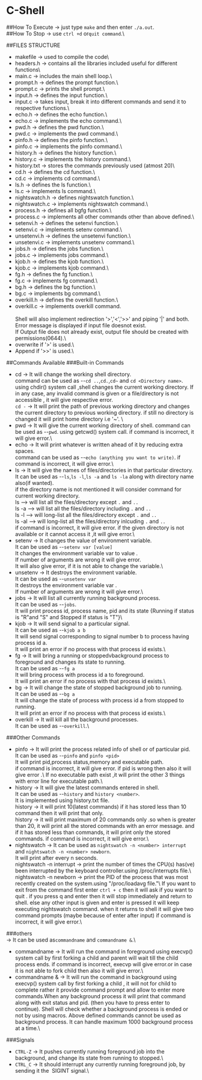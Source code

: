 # C-Shell
##How To Execute 
-> just type `make`  and then enter `./a.out`.\
##How To Stop 
-> use `ctrl +d` or`quit command`.\

##FILES STRUCTURE 
- makefile      -> used to compile the code\
- headers.h     -> contains all the libraries included useful for different functions\
- main.c        -> includes the main shell loop.\
- prompt.h      -> defines the prompt function.\
- prompt.c      -> prints the shell prompt.\
- input.h       -> defines the input function.\
- input.c       -> takes input, break it into different commands and send it to respective functions.\
- echo.h        -> defines the echo function.\
- echo.c        -> implements the echo command.\
- pwd.h         -> defines the pwd function.\
- pwd.c         -> implements the pwd command.\
- pinfo.h       -> defines the pinfo function.\
- pinfo.c       -> implements the pinfo command.\
- history.h     -> defines the history function.\
- history.c     -> implements the history command.\
- history.txt   -> stores the commands previously used (atmost 20)\
- cd.h          -> defines the cd function.\
- cd.c          -> implements cd command.\
- ls.h          -> defines the ls function.\
- ls.c          -> implements ls command.\
- nightswatch.h -> defines nightswatch function.\
- nightswatch.c -> implements nightswatch command.\
- process.h     -> defines all bgfg function.\
- process.c     -> implements all other commands other than above defined.\
- setenvi.h     -> defines the setenvi function.\
- setenvi.c     -> implements setenv command.\
- unsetenvi.h   -> defines the unsetenvi function.\
- unsetenvi.c   -> implements unsetenv command.\
- jobs.h        -> defines the jobs function.\
- jobs.c        -> implements jobs command.\
- kjob.h        -> defines the kjob function.\
- kjob.c        -> implements kjob command.\
- fg.h          -> defines the fg function.\
- fg.c          -> implements fg command.\
- bg.h          -> defines the bg function.\
- bg.c          -> implements bg command.\
- overkill.h    -> defines the overkill function.\
- overkill.c    -> implements overkill command.\
\
Shell will also implement redirection '>','<','>>' and piping '|' and both.\
Error message is displayed if input file doesnot exist.\
If Output file does not already exist, output file should be created with permissions(0644).\
- overwrite if '>' is used.\
- Append if '>>' is used.\

##Commands Available 
###Built-in Commands 
- cd       -> It will change the working shell directory.\
             command can be used as --`cd ..`,`cd.`,`cd~` and `cd <Directory name>`.\
	     using chdir() system call ,shell changes the current working directory. If in any case, any invalid command is given or a file/directory is not 
	     accessible , it will give respective error.\
	    `cd -` -> It will print the path of previous working directory and changes the current directory to previous working directory.
		if still no directory is changed it will print home directory i.e '~'. \
- pwd      -> It will give the current working directory of shell. command can be used as --`pwd`. using getcwd() system call. if command is incorrect, it will 
             give error.\
- echo     -> It will print whatever is written ahead of it by reducing extra spaces.\
	     command can be used as --`echo (anything you want to write)`.
	     if command is incorrect, it will give error.\
- ls       -> It will give the names of files/directories in that particular directory.\
	 				It can be used as --`ls`,`ls -l`,`ls -a` and `ls -la` along with directory name also(if wanted).\
	 				if the directory name is not mentioned it will consider command for current working directory.\
	 				ls    	--> will list all the files/directory except `.` and `..`\
	 				ls -a   --> will list all the files/directory including `.` and `..`\
	 				ls -l   --> will long-list all the files/directory except `.` and `..`\
	 				ls -al  --> will long-list all the files/directory inlcuding `.` and `..`\
	 				if command is incorrect, it will give error. if the given directory is not available or it cannot access it ,it will give 
					error.\
- setenv   -> It changes the value of environment variable.\
					It can be used as --`setenv var [value]`\
					It changes the environment variable var to value .\
					If number of arguments are wrong it will give error.\
					It will also give error, if it is not able to change the variable.\
- unsetenv   -> It destroys the environment variable.\
					It can be used as --`unsetenv var`\
					It destroys the environment variable var .\
					If number of arguments are wrong it will give error.\
- jobs       -> It will list all currently running background process.\
					It can be used as --`jobs`.\
					It will print process id, process name, pid and its state {Running if status is "R"and "S" and Stopped If status is "T"}\
- kjob       -> It will send signal to a particular signal.\
					It can be used as --`kjob a b`\
					It will send signal corresponding to signal number b to process having process id a.\
					It will print an error if no process with that process id exists.\
- fg         -> It will bring a running or stoppedvbackground process to foreground and changes its state to running.\
					It can be used as --`fg a`\
					It will bring process with process id a to foreground.\
					It will print an error if no process with that process id exists.\
- bg         -> It will change the state of stopped background job to running.\
					It can be used as --`bg a`\
					It will change the state of process with process id a from stopped to running.\
					It will print an error if no process with that process id exists.\
- overkill   -> It will kill all the background processes.\
					It can be used as --`overkill`.\
					
###Other Commands 
- pinfo 		-> It will print the process related info of shell or of particular pid.\
 						It can be used as --`pinfo` and `pinfo <pid>`\
 						It will print pid,process status,memory and executable path.\
 						if command is incorrect, it will give error. if pid is wrong then also it will give error .\ 
 						If no executable path exist ,it will print the other 3 things with error line for executable path.\
- history     -> It will give the latest commands entered in shell.\
 				    	It can be used as --`history` and `history <number>`.\
 				    	It is implemented using history.txt file.\
 				    	history  -> it will print 10(latest commands) if it has stored less than 10 command then it will print that only.\
 				    	history <number> -> it will print maximum of 20 commands only .so when <number> is greater than 20, it will print all the
						stored commands with an error message. and if it has stored less than <number> commands, it will print only the 
						stored commands. if command is incorrect, it will give error.\
- nightswatch -> It can be used as `nightswatch -n <number> interrupt` and `nightswatch -n <number> newborn`.\
 				        It will print after every n seconds.\
 					nightswatch -n <number> interrupt -> print the number of times the CPU(s) has(ve) been interrupted by the keyboard
	controller.using /proc/interrupts file.\ 
 					nightswatch -n <number> newborn   -> print the PID of the process that was most recently created on the system.using "/proc/loadavg file."\ 
						If you want to exit from the command first enter `ctrl + c` then it will ask if you want to quit . if you press q 
						and enter then it will stop immediately and return to shell. else any other input is given and enter is pressed it 
						will keep executing nightswatch command. when it returns to shell it will give two command prompts (maybe because
						of enter after input) if command is incorrect, it will give error.\
	
###others  
-> It can be used as`commandname` and `commandname &`.\
- commandname -> It will run the command in foreground using execvp() system call by first 
 							forking a child and parent will wait till the child process ends.
 							if command is incorrect, execvp will give error.or in case it is not able to fork child 
 							then also it will give error.\
- commandname & -> It will run the command in background using execvp() system call by first
 						 	forking a child , it will not for child to complete rather it provide command prompt and 
 						 	allow to enter more commands.When any background process it will print that command along with exit status 
							and pid. (then you have to press enter to continue).
 						 	Shell will check whether a background process is ended or not by using macros.
 						 	Above defined commands cannot be used as background process.
 						 	It can handle maximum 1000 background process at a time.\
	
###Signals  
- `CTRL-Z` -> It pushes currently running foreground job into the background, and change its state from running to stopped.\
- `CTRL_C` -> It should interrupt any currently running foreground job, by sending it the ​ SIGINT​ signal.\

